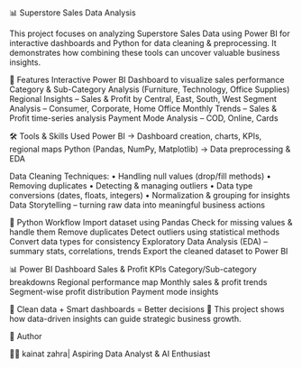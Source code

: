 📊 Superstore Sales Data Analysis

This project focuses on analyzing Superstore Sales Data using Power BI for interactive dashboards and Python for data cleaning & preprocessing. It demonstrates how combining these tools can uncover valuable business insights.

🚀 Features
Interactive Power BI Dashboard to visualize sales performance
Category & Sub-Category Analysis (Furniture, Technology, Office Supplies)
Regional Insights – Sales & Profit by Central, East, South, West
Segment Analysis – Consumer, Corporate, Home Office
Monthly Trends – Sales & Profit time-series analysis
Payment Mode Analysis – COD, Online, Cards

🛠 Tools & Skills Used
Power BI → Dashboard creation, charts, KPIs, regional maps
Python (Pandas, NumPy, Matplotlib) → Data preprocessing & EDA

Data Cleaning Techniques:
• Handling null values (drop/fill methods)
• Removing duplicates
• Detecting & managing outliers
• Data type conversions (dates, floats, integers)
• Normalization & grouping for insights
Data Storytelling – turning raw data into meaningful business actions

🐍 Python Workflow
Import dataset using Pandas
Check for missing values & handle them
Remove duplicates
Detect outliers using statistical methods
Convert data types for consistency
Exploratory Data Analysis (EDA) – summary stats, correlations, trends
Export the cleaned dataset to Power BI

📊 Power BI Dashboard
Sales & Profit KPIs
Category/Sub-category breakdowns
Regional performance map
Monthly sales & profit trends
Segment-wise profit distribution
Payment mode insights


🔑 Clean data + Smart dashboards = Better decisions 🚀
This project shows how data-driven insights can guide strategic business growth.

📌 Author

👩‍💻 kainat zahra| Aspiring Data Analyst & AI Enthusiast

